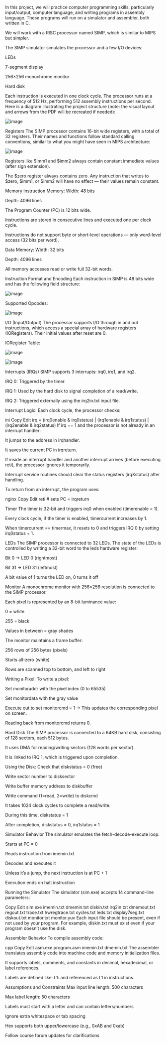 In this project, we will practice computer programming skills, particularly input/output, computer language, and writing programs in assembly language. These programs will run on a simulator and assembler, both written in C.

We will work with a RISC processor named SIMP, which is similar to MIPS but simpler.

The SIMP simulator simulates the processor and a few I/O devices:

LEDs

7-segment display

256×256 monochrome monitor

Hard disk

Each instruction is executed in one clock cycle. The processor runs at a frequency of 512 Hz, performing 512 assembly instructions per second.
Here is a diagram illustrating the project structure (note: the visual layout and arrows from the PDF will be recreated if needed):

![image](https://github.com/user-attachments/assets/08caaf55-d91f-44a1-b144-767b5f3d46f5)

Registers
The SIMP processor contains 16-bit wide registers, with a total of 32 registers. Their names and functions follow standard calling conventions, similar to what you might have seen in MIPS architecture:

![image](https://github.com/user-attachments/assets/8bb77c07-64ef-48b5-ad9d-ec51552a4460)

Registers like $imm1 and $imm2 always contain constant immediate values (after sign extension).

The $zero register always contains zero. Any instruction that writes to $zero, $imm1, or $imm2 will have no effect — their values remain constant.

Memory
Instruction Memory:
Width: 48 bits

Depth: 4096 lines

The Program Counter (PC) is 12 bits wide.

Instructions are stored in consecutive lines and executed one per clock cycle.

Instructions do not support byte or short-level operations — only word-level access (32 bits per word).

Data Memory:
Width: 32 bits

Depth: 4096 lines

All memory accesses read or write full 32-bit words.

Instruction Format and Encoding
Each instruction in SIMP is 48 bits wide and has the following field structure:


![image](https://github.com/user-attachments/assets/f8d6fe8d-5b7b-4c79-a70d-e0b08446b701)

Supported Opcodes:

![image](https://github.com/user-attachments/assets/c3c7cf7b-3330-4a4a-89e5-f78e91fd74e6)


I/O (Input/Output)
The processor supports I/O through in and out instructions, which access a special array of hardware registers (IORegisters). Their initial values after reset are 0.

IORegister Table:

![image](https://github.com/user-attachments/assets/69a17b5b-b8b2-4606-a1cb-5c261033c247)

![image](https://github.com/user-attachments/assets/68a1e3dc-fc7c-4b0a-a3b8-e771189bedc0)

Interrupts (IRQs)
SIMP supports 3 interrupts: irq0, irq1, and irq2.

IRQ 0: Triggered by the timer.

IRQ 1: Used by the hard disk to signal completion of a read/write.

IRQ 2: Triggered externally using the irq2in.txt input file.

Interrupt Logic:
Each clock cycle, the processor checks:

ini
Copy
Edit
irq = (irq0enable & irq0status) | (irq1enable & irq1status) | (irq2enable & irq2status)
If irq == 1 and the processor is not already in an interrupt handler:

It jumps to the address in irqhandler.

It saves the current PC in irqreturn.

If inside an interrupt handler and another interrupt arrives (before executing reti), the processor ignores it temporarily.

Interrupt service routines should clear the status registers (irqXstatus) after handling.

To return from an interrupt, the program uses:

nginx
Copy
Edit
reti  # sets PC = irqreturn


Timer
The timer is 32-bit and triggers irq0 when enabled (timerenable = 1).

Every clock cycle, if the timer is enabled, timercurrent increases by 1.

When timercurrent == timermax, it resets to 0 and triggers IRQ 0 by setting irq0status = 1.

LEDs
The SIMP processor is connected to 32 LEDs. The state of the LEDs is controlled by writing a 32-bit word to the leds hardware register:

Bit 0 → LED 0 (rightmost)

Bit 31 → LED 31 (leftmost)

A bit value of 1 turns the LED on, 0 turns it off

Monitor
A monochrome monitor with 256×256 resolution is connected to the SIMP processor.

Each pixel is represented by an 8-bit luminance value:

0 = white

255 = black

Values in between = gray shades

The monitor maintains a frame buffer:

256 rows of 256 bytes (pixels)

Starts all-zero (white)

Rows are scanned top to bottom, and left to right

Writing a Pixel:
To write a pixel:

Set monitoraddr with the pixel index (0 to 65535)

Set monitordata with the gray value

Execute out to set monitorcmd = 1
→ This updates the corresponding pixel on screen.

Reading back from monitorcmd returns 0.

Hard Disk
The SIMP processor is connected to a 64KB hard disk, consisting of 128 sectors, each 512 bytes.

It uses DMA for reading/writing sectors (128 words per sector).

It is linked to IRQ 1, which is triggered upon completion.

Using the Disk:
Check that diskstatus = 0 (free)

Write sector number to disksector

Write buffer memory address to diskbuffer

Write command (1=read, 2=write) to diskcmd

It takes 1024 clock cycles to complete a read/write.

During this time, diskstatus = 1

After completion, diskstatus = 0, irq1status = 1

Simulator Behavior
The simulator emulates the fetch-decode-execute loop:

Starts at PC = 0

Reads instruction from imemin.txt

Decodes and executes it

Unless it’s a jump, the next instruction is at PC + 1

Execution ends on halt instruction

Running the Simulator
The simulator (sim.exe) accepts 14 command-line parameters:

Copy
Edit
sim.exe imemin.txt dmemin.txt diskin.txt irq2in.txt dmemout.txt regout.txt trace.txt hwregtrace.txt cycles.txt leds.txt display7seg.txt diskout.txt monitor.txt monitor.yuv
Each input file should be present, even if not used by your program. For example, diskin.txt must exist even if your program doesn’t use the disk.

Assembler Behavior
To compile assembly code:

cpp
Copy
Edit
asm.exe program.asm imemin.txt dmemin.txt
The assembler translates assembly code into machine code and memory initialization files.

It supports labels, comments, and constants in decimal, hexadecimal, or label references.

Labels are defined like: L1: and referenced as L1 in instructions.


Assumptions and Constraints
Max input line length: 500 characters

Max label length: 50 characters

Labels must start with a letter and can contain letters/numbers

Ignore extra whitespace or tab spacing

Hex supports both upper/lowercase (e.g., 0xAB and 0xab)

Follow course forum updates for clarifications























